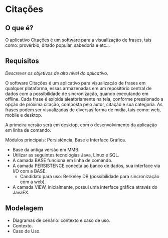 # Citações #

## O que é? ##

O aplicativo Citações é um software para a visualização de frases, tais como: provérbio, ditado popular, sabedoria e etc...

## Requisitos ##

*Descrever os objetivos de alto nível do aplicativo.*

O software Citações é um aplicativo para visualização de frases em qualquer plataforma, essas armazenadas em um repositório central de dados com a possibilidade de sincronização, quando executando em offline. Cada frase é exibida aleatoriamente na tela, conforme pressionado a opção de próxima citação, composta pelo autor, citação e sua categoria. As frases podem ser visualizadas de diversas forma de mídia, tais como: web, mobile e desktop.

A primeira versão será em desktop, com o desenvolvimento da aplicação em linha de comando.

Módulos principais: Persistência, Base e Interface Gráfica.

- Base da antiga versão em MMB.
- Utilizar as seguintes tecnologias Java, Linux e SQL.
- A camada BASE funciona em linha de comando.
- A camada PERSISTENCE conecta ao banco de dados, sua interface via I/O com a BASE.
  - Candidato para uso: Berkeley DB (possibilidade para sincronização com a web).
- A camada VIEW, inicialmente, possui uma interface gráfica através do JavaFX.

## Modelagem ##

- Diagramas de cenário: contexto e caso de uso.
 - Contexto.
 - Caso de Uso.
